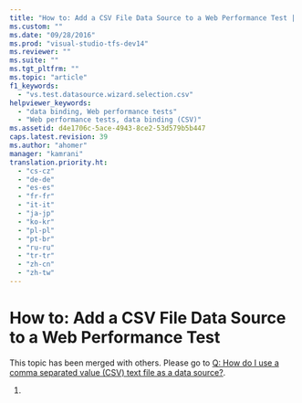 ```yaml
---
title: "How to: Add a CSV File Data Source to a Web Performance Test | Microsoft Docs"
ms.custom: ""
ms.date: "09/28/2016"
ms.prod: "visual-studio-tfs-dev14"
ms.reviewer: ""
ms.suite: ""
ms.tgt_pltfrm: ""
ms.topic: "article"
f1_keywords: 
  - "vs.test.datasource.wizard.selection.csv"
helpviewer_keywords: 
  - "data binding, Web performance tests"
  - "Web performance tests, data binding (CSV)"
ms.assetid: d4e1706c-5ace-4943-8ce2-53d579b5b447
caps.latest.revision: 39
ms.author: "ahomer"
manager: "kamrani"
translation.priority.ht: 
  - "cs-cz"
  - "de-de"
  - "es-es"
  - "fr-fr"
  - "it-it"
  - "ja-jp"
  - "ko-kr"
  - "pl-pl"
  - "pt-br"
  - "ru-ru"
  - "tr-tr"
  - "zh-cn"
  - "zh-tw"
---
```

# How to: Add a CSV File Data Source to a Web Performance Test
This topic has been merged with others. Please go to [Q: How do I use a comma separated value (CSV) text file as a data source?](../test/add-a-data-source-to-a-web-performance-test.md#AddingDataBindingWebTest_QA_CSVFile).  
  
1.